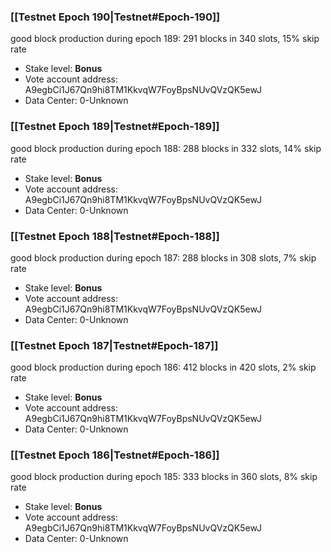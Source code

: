 ### [[Testnet Epoch 190|Testnet#Epoch-190]]
good block production during epoch 189: 291 blocks in 340 slots, 15% skip rate
* Stake level: **Bonus** 
* Vote account address: A9egbCi1J67Qn9hi8TM1KkvqW7FoyBpsNUvQVzQK5ewJ
* Data Center: 0-Unknown
### [[Testnet Epoch 189|Testnet#Epoch-189]]
good block production during epoch 188: 288 blocks in 332 slots, 14% skip rate
* Stake level: **Bonus** 
* Vote account address: A9egbCi1J67Qn9hi8TM1KkvqW7FoyBpsNUvQVzQK5ewJ
* Data Center: 0-Unknown
### [[Testnet Epoch 188|Testnet#Epoch-188]]
good block production during epoch 187: 288 blocks in 308 slots, 7% skip rate
* Stake level: **Bonus** 
* Vote account address: A9egbCi1J67Qn9hi8TM1KkvqW7FoyBpsNUvQVzQK5ewJ
* Data Center: 0-Unknown
### [[Testnet Epoch 187|Testnet#Epoch-187]]
good block production during epoch 186: 412 blocks in 420 slots, 2% skip rate
* Stake level: **Bonus** 
* Vote account address: A9egbCi1J67Qn9hi8TM1KkvqW7FoyBpsNUvQVzQK5ewJ
* Data Center: 0-Unknown
### [[Testnet Epoch 186|Testnet#Epoch-186]]
good block production during epoch 185: 333 blocks in 360 slots, 8% skip rate
* Stake level: **Bonus** 
* Vote account address: A9egbCi1J67Qn9hi8TM1KkvqW7FoyBpsNUvQVzQK5ewJ
* Data Center: 0-Unknown